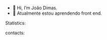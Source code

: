 - 👋 Hi, I’m João Dimas.
- 🌱 Atualmente estou aprendendo front end.

Statistics:



contacts:


<!---
JoaoDimas1/JoaoDimas1 is a ✨ special ✨ repository because its `README.md` (this file) appears on your GitHub profile.
You can click the Preview link to take a look at your changes.
--->
